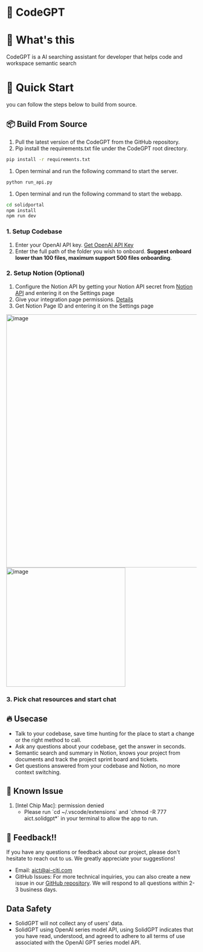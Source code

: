 # 🧱 CodeGPT



# 🚀 What's this
CodeGPT is a AI searching assistant for developer that helps code and workspace semantic search


# 🏁 Quick Start
you can follow the steps below to build from source. 
## 📦 Build From Source
1. Pull the latest version of the CodeGPT from the GitHub repository.
1. Pip install the requirements.txt file under the CodeGPT root directory. 
```sh
pip install -r requirements.txt
```
1. Open terminal and run the following command to start the server.
```sh
python run_api.py
```
1. Open terminal and run the following command to start the webapp.
```sh
cd solidportal
npm install
npm run dev
```



 ### 1. Setup Codebase
1. Enter your OpenAI API key. [Get OpenAI API Key](https://openai.com/blog/openai-api)
1. Enter the full path of the folder you wish to onboard. **Suggest onboard lower than 100 files, maximum support 500 files onboarding**. 


 ### 2. Setup Notion (Optional)
1. Configure the Notion API by getting your Notion API secret from [Notion API](https://developers.notion.com/docs/create-a-notion-integration#getting-started) and entering it on the Settings page
1. Give your integration page permissions. [Details](https://developers.notion.com/docs/create-a-notion-integration#give-your-integration-page-permissions)
1. Get Notion Page ID and entering it on the Settings page
<img width="669" alt="image" src="https://github.com/AI-Citizen/SolidGPT-Private/assets/39673228/ae2b5ab3-af61-44e7-bdc1-d81a33462d23">
<img width="315" alt="image" src="https://github.com/AI-Citizen/SolidGPT-Private/assets/39673228/6e96db5b-350a-4e8b-b9ca-b41ccfe6ce7c">

 ### 3. Pick chat resources and start chat


## 🔥 Usecase
- Talk to your codebase, save time hunting for the place to start a change or the right method to call.
- Ask any questions about your codebase, get the answer in seconds.
- Semantic search and summary in Notion, knows your project from documents and track the project sprint board and tickets.
- Get questions answered from your codebase and Notion, no more context switching.

## 📖 Known Issue
1. [Intel Chip Mac]: permission denied 
    - Please run \`cd ~/.vscode/extensions\` and \`chmod -R 777 aict.solidgpt*\` in your terminal to allow the app to run.

## 📣 Feedback!!
If you have any questions or feedback about our project, please don't hesitate to reach out to us. We greatly appreciate your suggestions!
- Email: aict@ai-citi.com
- GitHub Issues: For more technical inquiries, you can also create a new issue in our [GitHub repository](https://github.com/AI-Citizen/SolidGPT/issues).
We will respond to all questions within 2-3 business days.

## Data Safety
- SolidGPT will not collect any of users' data.
- SolidGPT using OpenAI series model API, using SolidGPT indicates that you have read, understood, and agreed to adhere to all terms of use associated with the OpenAI GPT series model API.
